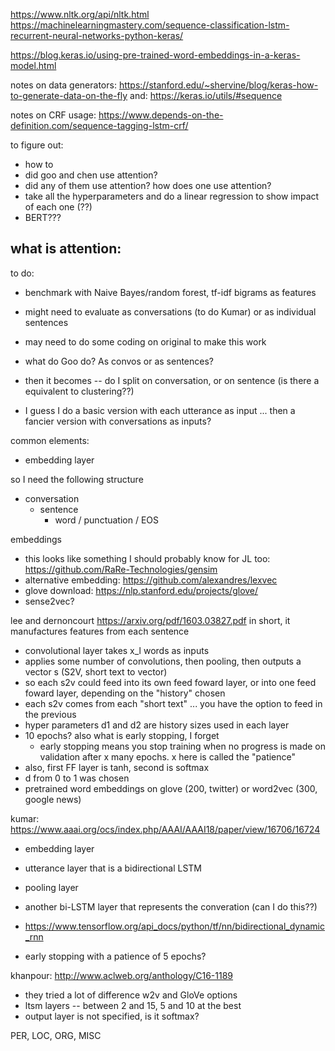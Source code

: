 https://www.nltk.org/api/nltk.html
https://machinelearningmastery.com/sequence-classification-lstm-recurrent-neural-networks-python-keras/

https://blog.keras.io/using-pre-trained-word-embeddings-in-a-keras-model.html

notes on data generators: https://stanford.edu/~shervine/blog/keras-how-to-generate-data-on-the-fly
and: https://keras.io/utils/#sequence

notes on CRF usage: https://www.depends-on-the-definition.com/sequence-tagging-lstm-crf/


to figure out:
- how to
- did goo and chen use attention?
- did any of them use attention? how does one use attention?
- take all the hyperparameters and do a linear regression to show impact of each one (??)
- BERT???

what is attention:
-


to do:
- benchmark with Naive Bayes/random forest,  tf-idf bigrams as features
- might need to evaluate as conversations (to do Kumar) or as individual sentences
- may need to do some coding on original to make this work
- what do Goo do? As convos or as sentences?
- then it becomes -- do I split on conversation, or on sentence (is there a equivalent to clustering??)

- I guess I do a basic version with each utterance as input ... then a fancier version with conversations as inputs?

common elements:
- embedding layer

so I need the following structure
- conversation
  - sentence
    - word / punctuation / EOS

embeddings
- this looks like something I should probably know for JL too: https://github.com/RaRe-Technologies/gensim
- alternative embedding: https://github.com/alexandres/lexvec
- glove download: https://nlp.stanford.edu/projects/glove/
- sense2vec?

lee and dernoncourt https://arxiv.org/pdf/1603.03827.pdf in short, it manufactures features from each sentence
- convolutional layer takes x_l words as inputs
 - applies some number of convolutions, then pooling, then outputs a vector s (S2V, short text to vector)
 - so each s2v could feed into its own feed foward layer, or into one feed foward layer, depending on the "history" chosen
 - each s2v comes from each "short text" ... you have the option to feed in the previous
 - hyper parameters d1 and d2 are history sizes used in each layer
 - 10 epochs? also what is early stopping, I forget
   - early stopping means you stop training when no progress is made on validation after x many epochs. x here is called the "patience"
 - also, first FF layer is tanh, second is softmax
 - d from 0 to 1 was chosen
 - pretrained word embeddings on glove (200, twitter) or word2vec (300, google news)

kumar: https://www.aaai.org/ocs/index.php/AAAI/AAAI18/paper/view/16706/16724
- embedding layer
- utterance layer that is a bidirectional LSTM
- pooling layer
- another bi-LSTM layer that represents the converation (can I do this??)
- https://www.tensorflow.org/api_docs/python/tf/nn/bidirectional_dynamic_rnn

- early stopping with a patience of 5 epochs?

khanpour: http://www.aclweb.org/anthology/C16-1189
- they tried a lot of difference w2v and GloVe options
- ltsm layers -- between 2 and 15, 5 and 10 at the best
- output layer is not specified, is it softmax?

PER, LOC, ORG, MISC
